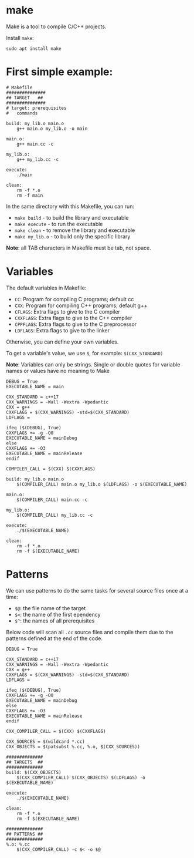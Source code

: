 # make
Make is a tool to compile C/C++ projects.

Install `make`:
```
sudo apt install make
```

# First simple example:
```make
# Makefile
###############
## TARGET   ##
###############
# target: prerequisites
#	commands

build: my_lib.o main.o
	g++ main.o my_lib.o -o main

main.o:
	g++ main.cc -c

my_lib.o:
	g++ my_lib.cc -c

execute:
	./main

clean:
	rm -f *.o
	rm -f main
```
In the same directory with this Makefile, you can run:
- `make build`    - to build the library and executable
- `make execute`  - to run the executable
- `make clean`    - to remove the library and executable
- `make my_lib.o` - to build only the specific library

__Note__: all TAB characters in Makefile must be tab, not space.

# Variables
The default variables in Makefile:
- `CC`: Program for compiling C programs; default cc
- `CXX`: Program for compiling C++ programs; default g++
- `CFLAGS`: Extra flags to give to the C compiler
- `CXXFLAGS`: Extra flags to give to the C++ compiler
- `CPPFLAGS`: Extra flags to give to the C preprocessor
- `LDFLAGS`: Extra flags to give to the linker

Otherwise, you can define your own variables.

To get a variable's value, we use `$`, for example: `$(CXX_STANDARD)`

__Note__: Variables can only be strings. Single or double quotes for variable names or values have no meaning to Make
```make
DEBUG = True
EXECUTABLE_NAME = main

CXX_STANDARD = c++17
CXX_WARNINGS = -Wall -Wextra -Wpedantic
CXX = g++
CXXFLAGS = $(CXX_WARNINGS) -std=$(CXX_STANDARD)
LDFLAGS =

ifeq ($(DEBUG), True)
CXXFLAGS += -g -O0
EXECUTABLE_NAME = mainDebug
else
CXXFLAGS += -O3
EXECUTABLE_NAME = mainRelease
endif

COMPILER_CALL = $(CXX) $(CXXFLAGS)

build: my_lib.o main.o
	$(COMPILER_CALL) main.o my_lib.o $(LDFLAGS) -o $(EXECUTABLE_NAME)

main.o:
	$(COMPILER_CALL) main.cc -c

my_lib.o:
	$(COMPILER_CALL) my_lib.cc -c

execute:
	./$(EXECUTABLE_NAME)

clean:
	rm -f *.o
	rm -f $(EXECUTABLE_NAME)
```

# Patterns
We can use patterns to do the same tasks for several source files once at a time:
- `$@`: the file name of the target
- `$<`: the name of the first ependency
- `$^`: the names of all prerequisites

Below code will scan all `.cc` source files and compile them due to the patterns defined at the end of the code.
```make
DEBUG = True

CXX_STANDARD = c++17
CXX_WARNINGS = -Wall -Wextra -Wpedantic
CXX = g++
CXXFLAGS = $(CXX_WARNINGS) -std=$(CXX_STANDARD)
LDFLAGS =

ifeq ($(DEBUG), True)
CXXFLAGS += -g -O0
EXECUTABLE_NAME = mainDebug
else
CXXFLAGS += -O3
EXECUTABLE_NAME = mainRelease
endif

CXX_COMPILER_CALL = $(CXX) $(CXXFLAGS)

CXX_SOURCES = $(wildcard *.cc)
CXX_OBJECTS = $(patsubst %.cc, %.o, $(CXX_SOURCES))

##############
## TARGETS  ##
##############
build: $(CXX_OBJECTS)
	$(CXX_COMPILER_CALL) $(CXX_OBJECTS) $(LDFLAGS) -o $(EXECUTABLE_NAME)

execute:
	./$(EXECUTABLE_NAME)

clean:
	rm -f *.o
	rm -f $(EXECUTABLE_NAME)

##############
## PATTERNS ##
##############
%.o: %.cc
	$(CXX_COMPILER_CALL) -c $< -o $@
```
